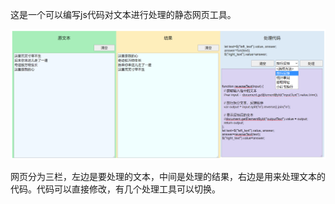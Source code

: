 

这是一个可以编写js代码对文本进行处理的静态网页工具。

![效果](image-1.png)

网页分为三栏，左边是要处理的文本，中间是处理的结果，右边是用来处理文本的代码。代码可以直接修改，有几个处理工具可以切换。

